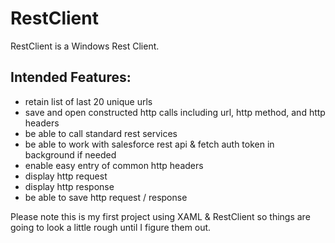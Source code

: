 
RestClient
==========

RestClient is a Windows Rest Client.

Intended Features:
------------------
* retain list of last 20 unique urls
* save and open constructed http calls including url, http method, and http headers
* be able to call standard rest services
* be able to work with salesforce rest api & fetch auth token in background if needed
* enable easy entry of common http headers
* display http request
* display http response
* be able to save http request / response 

Please note this is my first project using XAML & RestClient so things are going to look a little rough until I figure them out. 

